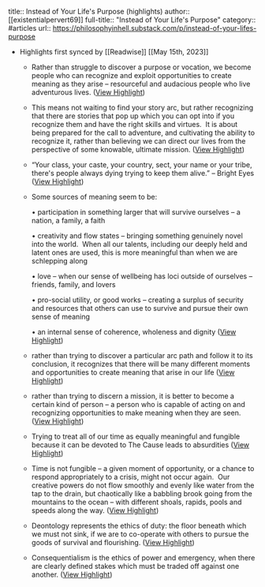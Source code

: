 title:: Instead of Your Life's Purpose (highlights)
author:: [[existentialpervert69]]
full-title:: "Instead of Your Life's Purpose"
category:: #articles
url:: https://philosophyinhell.substack.com/p/instead-of-your-lifes-purpose

- Highlights first synced by [[Readwise]] [[May 15th, 2023]]
	- Rather than struggle to discover a purpose or vocation, we become people who can recognize and exploit opportunities to create meaning as they arise – resourceful and audacious people who live adventurous lives. ([View Highlight](https://read.readwise.io/read/01h0bzv07z6ages2kbqj0gvy94))
	- This means not waiting to find your story arc, but rather recognizing that there are stories that pop up which you can opt into if you recognize them and have the right skills and virtues.  It is about being prepared for the call to adventure, and cultivating the ability to recognize it, rather than believing we can direct our lives from the perspective of some knowable, ultimate mission. ([View Highlight](https://read.readwise.io/read/01h0bzvgg3bv1zrhrvp8ny6mjw))
	- “Your class, your caste, your country, sect, your name or your tribe, there's people always dying trying to keep them alive.” – Bright Eyes ([View Highlight](https://read.readwise.io/read/01h0bzvw9vetvt5ctxf030gwfm))
	- Some sources of meaning seem to be:
	  
	  •   participation in something larger that will survive ourselves – a nation, a family, a faith
	    
	  •   creativity and flow states – bringing something genuinely novel into the world.  When all our talents, including our deeply held and latent ones are used, this is more meaningful than when we are schlepping along
	    
	  •   love – when our sense of wellbeing has loci outside of ourselves – friends, family, and lovers
	    
	  •   pro-social utility, or good works – creating a surplus of security and resources that others can use to survive and pursue their own sense of meaning
	    
	  •   an internal sense of coherence, wholeness and dignity ([View Highlight](https://read.readwise.io/read/01h0bzwc56m4w8xjgayntvdt6j))
	- rather than trying to discover a particular arc path and follow it to its conclusion, it recognizes that there will be many different moments and opportunities to create meaning that arise in our life ([View Highlight](https://read.readwise.io/read/01h0bzwvy8wgrxev56ad8te88e))
	- rather than trying to discern a mission, it is better to become a certain kind of person – a person who is capable of acting on and recognizing opportunities to make meaning when they are seen. ([View Highlight](https://read.readwise.io/read/01h0bzxp2d34cnfbw60e2w048m))
	- Trying to treat all of our time as equally meaningful and fungible because it can be devoted to The Cause leads to absurdities ([View Highlight](https://read.readwise.io/read/01h0bzyh7jk6mwty0c62amd4gk))
	- Time is not fungible – a given moment of opportunity, or a chance to respond appropriately to a crisis, might not occur again.  Our creative powers do not flow smoothly and evenly like water from the tap to the drain, but chaotically like a babbling brook going from the mountains to the ocean – with different shoals, rapids, pools and speeds along the way. ([View Highlight](https://read.readwise.io/read/01h0bzz23vsqexzsg9w0nn9xbx))
	- Deontology represents the ethics of duty: the floor beneath which we must not sink, if we are to co-operate with others to pursue the goods of survival and flourishing. ([View Highlight](https://read.readwise.io/read/01h0c02ragwkshzy8e0fwamh7y))
	- Consequentialism is the ethics of power and emergency, when there are clearly defined stakes which must be traded off against one another. ([View Highlight](https://read.readwise.io/read/01h0c035457qn2a9ntsz8p4565))